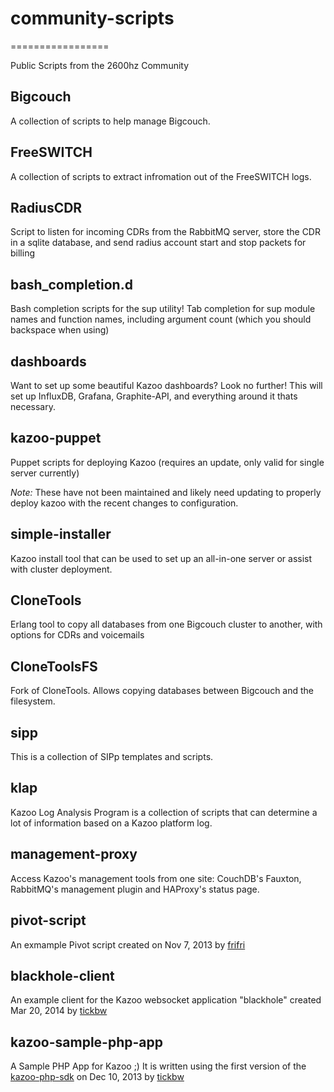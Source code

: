 # community-scripts
=================

Public Scripts from the 2600hz Community

## Bigcouch

A collection of scripts to help manage Bigcouch.

## FreeSWITCH

A collection of scripts to extract infromation out of the FreeSWITCH logs.

## RadiusCDR

Script to listen for incoming CDRs from the RabbitMQ server, store the CDR in a sqlite database, and send radius account start and stop packets for billing

## bash_completion.d

Bash completion scripts for the sup utility! Tab completion for sup module names and function names, including argument count (which you should backspace when using)

## dashboards
Want to set up some beautiful Kazoo dashboards? Look no further! This will set up InfluxDB, Grafana, Graphite-API, and everything around it thats necessary.

## kazoo-puppet

Puppet scripts for deploying Kazoo (requires an update, only valid for single server currently)

_Note:_ These have not been maintained and likely need updating to properly deploy kazoo with the recent changes to configuration.

## simple-installer

Kazoo install tool that can be used to set up an all-in-one server or assist with cluster deployment.

## CloneTools

Erlang tool to copy all databases from one Bigcouch cluster to another, with options for CDRs and voicemails

## CloneToolsFS

Fork of CloneTools. Allows copying databases between Bigcouch and the filesystem.

## sipp

This is a collection of SIPp templates and scripts.

## klap

Kazoo Log Analysis Program is a collection of scripts that can determine a lot of information based on a Kazoo platform log.

## management-proxy

Access Kazoo's management tools from one site: CouchDB's Fauxton, RabbitMQ's management plugin and HAProxy's status 
page.

## pivot-script
An exmample Pivot script created on Nov 7, 2013 by [frifri](https://github.com/frifri)

## blackhole-client

An example client for the Kazoo websocket application "blackhole" created Mar 20, 2014 by [tickbw](https://github.com/tickbw)

## kazoo-sample-php-app

A Sample PHP App for Kazoo ;)  It is written using the first version of the [kazoo-php-sdk](https://github.com/2600hz/kazoo-php-sdk) on Dec 10, 2013 by [tickbw](https://github.com/tickbw)
